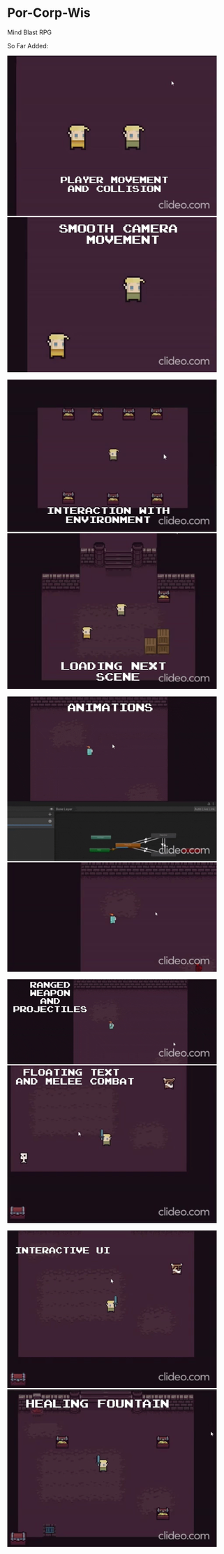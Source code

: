 # Por-Corp-Wis
Mind Blast RPG

So Far Added:

![](https://github.com/ozanpempegul/Por-Corp-Wis/blob/main/gifs/player_movement_and_collision.gif) ![](https://github.com/ozanpempegul/Por-Corp-Wis/blob/main/gifs/smooth_camera_movement.gif)

![](https://github.com/ozanpempegul/Por-Corp-Wis/blob/main/gifs/interaction_with_environment.gif) ![](https://github.com/ozanpempegul/Por-Corp-Wis/blob/main/gifs/loading_next_scene.gif)

![](https://github.com/ozanpempegul/Por-Corp-Wis/blob/main/gifs/animations.gif) ![](https://github.com/ozanpempegul/Por-Corp-Wis/blob/main/gifs/help!.gif)

![](https://github.com/ozanpempegul/Por-Corp-Wis/blob/main/gifs/ranged_weapon_and_projectiles.gif) ![](https://github.com/ozanpempegul/Por-Corp-Wis/blob/main/gifs/Floating%20Text%20and%20Melee%20Combat.gif)

![](https://github.com/ozanpempegul/Por-Corp-Wis/blob/main/gifs/Interactive%20UI.gif) ![](https://github.com/ozanpempegul/Por-Corp-Wis/blob/main/gifs/Healing%20Fountain.gif)
